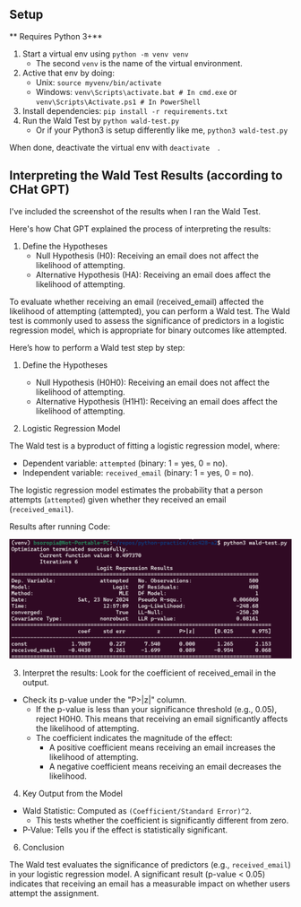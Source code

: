 ## Setup

** Requires Python 3+**

1. Start a virtual env using `python -m venv venv`
    - The second `venv` is the name of the virtual environment.
2. Active that env by doing:
    - Unix: `source myvenv/bin/activate`
    - Windows: `venv\Scripts\activate.bat # In cmd.exe` or `venv\Scripts\Activate.ps1 # In PowerShell`
3. Install dependencies: `pip install -r requirements.txt`
4. Run the Wald Test by `python wald-test.py`
    - Or if your Python3 is setup differently like me, `python3 wald-test.py`

When done, deactivate the virtual env with `deactivate  `.

## Interpreting the Wald Test Results (according to CHat GPT)

I've included the screenshot of the results when I ran the Wald Test.

Here's how Chat GPT explained the process of interpreting the results:

1. Define the Hypotheses
    - Null Hypothesis (H0​): Receiving an email does not affect the likelihood of attempting.
    - Alternative Hypothesis (HA​): Receiving an email does affect the likelihood of attempting.

To evaluate whether receiving an email (received_email) affected the likelihood of attempting (attempted), you can perform a Wald test. The Wald test is commonly used to assess the significance of predictors in a logistic regression model, which is appropriate for binary outcomes like attempted.

Here’s how to perform a Wald test step by step:
1. Define the Hypotheses
    - Null Hypothesis (H0H0​): Receiving an email does not affect the likelihood of attempting.
    - Alternative Hypothesis (H1H1​): Receiving an email does affect the likelihood of attempting.

2. Logistic Regression Model

The Wald test is a byproduct of fitting a logistic regression model, where:
- Dependent variable: `attempted` (binary: 1 = yes, 0 = no).   
- Independent variable: `received_email` (binary: 1 = yes, 0 = no).

The logistic regression model estimates the probability that a person attempts (`attempted`) given whether they received an email (`received_email`).

Results after running Code:

![Results after running code.](./wald-test-result.png)

3. Interpret the results:
Look for the coefficient of received_email in the output.
- Check its p-value under the "P>|z|" column.
    - If the p-value is less than your significance threshold (e.g., 0.05), reject H0H0​. This means that receiving an email significantly affects the likelihood of attempting.
    - The coefficient indicates the magnitude of the effect:
        - A positive coefficient means receiving an email increases the likelihood of attempting.
        - A negative coefficient means receiving an email decreases the likelihood.

4. Key Output from the Model
- Wald Statistic: Computed as `(Coefficient/Standard Error)^2`.
    - This tests whether the coefficient is significantly different from zero.
- P-Value: Tells you if the effect is statistically significant.

6. Conclusion

The Wald test evaluates the significance of predictors (e.g., `received_email`) in your logistic regression model. A significant result (p-value < 0.05) indicates that receiving an email has a measurable impact on whether users attempt the assignment.